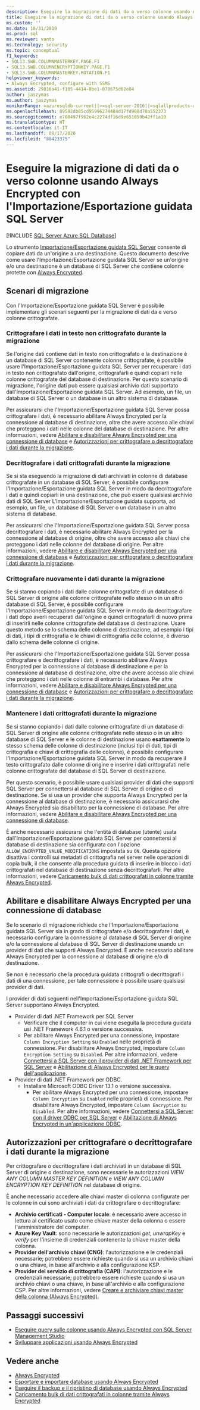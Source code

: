```yaml
---
description: Eseguire la migrazione di dati da o verso colonne usando Always Encrypted con l'Importazione/Esportazione guidata SQL Server
title: Eseguire la migrazione di dati da o verso colonne usando Always Encrypted con l'Importazione/Esportazione guidata SQL Server | Microsoft Docs
ms.custom: ''
ms.date: 10/31/2019
ms.prod: sql
ms.reviewer: vanto
ms.technology: security
ms.topic: conceptual
f1_keywords:
- SQL13.SWB.COLUMNMASTERKEY.PAGE.F1
- SQL13.SWB.COLUMNENCRYPTIONKEY.PAGE.F1
- SQL13.SWB.COLUMNMASTERKEY.ROTATION.F1
helpviewer_keywords:
- Always Encrypted, configure with SSMS
ms.assetid: 29816a41-f105-4414-8be1-070675d62e84
author: jaszymas
ms.author: jaszymas
monikerRange: =azuresqldb-current||>=sql-server-2016||=sqlallproducts-allversions||>=sql-server-linux-2017||=azuresqldb-mi-current
ms.openlocfilehash: 89592db85cd95996274484d17fd968d70a552373
ms.sourcegitcommit: e700497f962e4c2274df16d9e651059b42ff1a10
ms.translationtype: HT
ms.contentlocale: it-IT
ms.lasthandoff: 08/17/2020
ms.locfileid: "88423375"
---
```

# <a name="migrate-data-to-or-from-columns-using-always-encrypted-with-sql-server-import-and-export-wizard"></a>Eseguire la migrazione di dati da o verso colonne usando Always Encrypted con l'Importazione/Esportazione guidata SQL Server 
[!INCLUDE [SQL Server Azure SQL Database](../../../includes/applies-to-version/sql-asdb.md)]

Lo strumento [Importazione/Esportazione guidata SQL Server](../../../integration-services/import-export-data/import-and-export-data-with-the-sql-server-import-and-export-wizard.md) consente di copiare dati da un'origine a una destinazione. Questo documento descrive come usare l'Importazione/Esportazione guidata SQL Server se un'origine e/o una destinazione è un database di SQL Server che contiene colonne protette con [Always Encrypted](../../../relational-databases/security/encryption/always-encrypted-database-engine.md).

## <a name="migration-scenarios"></a>Scenari di migrazione
Con l'Importazione/Esportazione guidata SQL Server è possibile implementare gli scenari seguenti per la migrazione di dati da e verso colonne crittografate.

### <a name="encrypt-plaintext-data-on-migration"></a>Crittografare i dati in testo non crittografato durante la migrazione
Se l'origine dati contiene dati in testo non crittografato e la destinazione è un database di SQL Server contenente colonne crittografate, è possibile usare l'Importazione/Esportazione guidata SQL Server per recuperare i dati in testo non crittografato dall'origine, crittografarli e quindi copiarli nelle colonne crittografate del database di destinazione. Per questo scenario di migrazione, l'origine dati può essere qualsiasi archivio dati supportato dall'Importazione/Esportazione guidata SQL Server. Ad esempio, un file, un database di SQL Server o un database in un altro sistema di database.

Per assicurarsi che l'Importazione/Esportazione guidata SQL Server possa crittografare i dati, è necessario abilitare Always Encrypted per la connessione al database di destinazione, oltre che avere accesso alle chiavi che proteggono i dati nelle colonne del database di destinazione. Per altre informazioni, vedere [Abilitare e disabilitare Always Encrypted per una connessione di database](#enable-and-disable-always-encrypted-for-a-database-connection) e [Autorizzazioni per crittografare o decrittografare i dati durante la migrazione](#permissions-for-encrypting-or-decrypting-data-during-migration).

### <a name="decrypt-encrypted-data-on-migration"></a>Decrittografare i dati crittografati durante la migrazione
Se si sta eseguendo la migrazione di dati archiviati in colonne di database crittografate in un database di SQL Server, è possibile configurare l'Importazione/Esportazione guidata SQL Server in modo da decrittografare i dati e quindi copiarli in una destinazione, che può essere qualsiasi archivio dati di SQL Server L'Importazione/Esportazione guidata supporta, ad esempio, un file, un database di SQL Server o un database in un altro sistema di database.

Per assicurarsi che l'Importazione/Esportazione guidata SQL Server possa decrittografare i dati, è necessario abilitare Always Encrypted per la connessione al database di origine, oltre che avere accesso alle chiavi che proteggono i dati nelle colonne del database di origine. Per altre informazioni, vedere [Abilitare e disabilitare Always Encrypted per una connessione di database](#enable-and-disable-always-encrypted-for-a-database-connection) e [Autorizzazioni per crittografare o decrittografare i dati durante la migrazione](#permissions-for-encrypting-or-decrypting-data-during-migration).

### <a name="re-encrypt-data-on-migration"></a>Crittografare nuovamente i dati durante la migrazione
Se si stanno copiando i dati dalle colonne crittografate di un database di SQL Server di origine alle colonne crittografate nello stesso o in un altro database di SQL Server, è possibile configurare l'Importazione/Esportazione guidata SQL Server in modo da decrittografare i dati dopo averli recuperati dall'origine e quindi crittografarli di nuovo prima di inserirli nelle colonne crittografate del database di destinazione. Usare questo metodo se lo schema delle colonne di destinazione, ad esempio i tipi di dati, i tipi di crittografia e le chiavi di crittografia delle colonne, è diverso dallo schema delle colonne di origine.

Per assicurarsi che l'Importazione/Esportazione guidata SQL Server possa crittografare e decrittografare i dati, è necessario abilitare Always Encrypted per la connessione al database di destinazione e per la connessione al database di destinazione, oltre che avere accesso alle chiavi che proteggono i dati nelle colonne di entrambi i database. Per altre informazioni, vedere [Abilitare e disabilitare Always Encrypted per una connessione di database](#enable-and-disable-always-encrypted-for-a-database-connection) e [Autorizzazioni per crittografare o decrittografare i dati durante la migrazione](#permissions-for-encrypting-or-decrypting-data-during-migration).

### <a name="keep-data-encrypted-during-migration"></a>Mantenere i dati crittografati durante la migrazione
Se si stanno copiando i dati dalle colonne crittografate di un database di SQL Server di origine alle colonne crittografate nello stesso o in un altro database di SQL Server e le colonne di destinazione usano **esattamente** lo stesso schema delle colonne di destinazione (inclusi tipi di dati, tipi di crittografia e chiavi di crittografia delle colonne), è possibile configurare l'Importazione/Esportazione guidata SQL Server in modo da recuperare il testo crittografato dalle colonne di origine e inserire i dati crittografati nelle colonne crittografate del database di SQL Server di destinazione. 

Per questo scenario, è possibile usare qualsiasi provider di dati che supporti SQL Server per connettersi al database di SQL Server di origine o di destinazione. Se si usa un provider che supporta Always Encrypted per la connessione al database di destinazione, è necessario assicurarsi che Always Encrypted sia disabilitato per la connessione di database. Per altre informazioni, vedere [Abilitare e disabilitare Always Encrypted per una connessione di database](#enable-and-disable-always-encrypted-for-a-database-connection).

È anche necessario assicurarsi che l'entità di database (utente) usata dall'Importazione/Esportazione guidata SQL Server per connettersi al database di destinazione sia configurata con l'opzione `ALLOW_ENCRYPTED_VALUE_MODIFICATIONS` impostata su `ON`. Questa opzione disattiva i controlli sui metadati di crittografia nel server nelle operazioni di copia bulk, il che consente alla procedura guidata di inserire in blocco i dati crittografati nel database di destinazione senza decrittografarli. Per altre informazioni, vedere [Caricamento bulk di dati crittografati in colonne tramite Always Encrypted](migrate-sensitive-data-protected-by-always-encrypted.md).

## <a name="enable-and-disable-always-encrypted-for-a-database-connection"></a>Abilitare e disabilitare Always Encrypted per una connessione di database
Se lo scenario di migrazione richiede che l'Importazione/Esportazione guidata SQL Server sia in grado di crittografare e/o decrittografare i dati, è necessario configurare la connessione al database di SQL Server di origine e/o la connessione al database di SQL Server di destinazione usando un provider di dati che supporti Always Encrypted. È anche necessario abilitare Always Encrypted per la connessione al database di origine e/o di destinazione.

Se non è necessario che la procedura guidata crittografi o decrittografi i dati di una connessione, per tale connessione è possibile usare qualsiasi provider di dati.

I provider di dati seguenti nell'Importazione/Esportazione guidata SQL Server supportano Always Encrypted.

- Provider di dati .NET Framework per SQL Server
  - Verificare che il computer in cui viene eseguita la procedura guidata usi .NET Framework 4.6.1 o versione successiva.
  - Per abilitare Always Encrypted per una connessione, impostare `Column Encryption Setting` su `Enabled` nelle proprietà di connessione. Per disabilitare Always Encrypted, impostare `Column Encryption Setting` su `Disabled`. Per altre informazioni, vedere [Connettersi a SQL Server con il provider di dati .NET Framework per SQL Server](../../../integration-services/import-export-data/connect-to-a-sql-server-data-source-sql-server-import-and-export-wizard.md#connect-to-sql-server-with-the-net-framework-data-provider-for-sql-server) e [Abilitazione di Always Encrypted per le query dell'applicazione](develop-using-always-encrypted-with-net-framework-data-provider.md#enabling-always-encrypted-for-application-queries).
- Provider di dati .NET Framework per ODBC.
  - Installare Microsoft ODBC Driver 13.1 o versione successiva.
    - Per abilitare Always Encrypted per una connessione, impostare `Column Encryption` su `Enabled` nelle proprietà di connessione. Per disabilitare Always Encrypted, impostare `Column Encryption` su `Disabled`. Per altre informazioni, vedere [Connettersi a SQL Server con il driver ODBC per SQL Server](../../../integration-services/import-export-data/connect-to-a-sql-server-data-source-sql-server-import-and-export-wizard.md#connect-to-sql-server-with-the-odbc-driver-for-sql-server) e [Abilitazione di Always Encrypted in un'applicazione ODBC](../../../connect/odbc/using-always-encrypted-with-the-odbc-driver.md#enabling-always-encrypted-in-an-odbc-application).

## <a name="permissions-for-encrypting-or-decrypting-data-during-migration"></a>Autorizzazioni per crittografare o decrittografare i dati durante la migrazione

Per crittografare o decrittografare i dati archiviati in un database di SQL Server di origine o destinazione, sono necessarie le autorizzazioni *VIEW ANY COLUMN MASTER KEY DEFINITION* e *VIEW ANY COLUMN ENCRYPTION KEY DEFINITION* nel database di origine.

È anche necessario accedere alle chiavi master di colonna configurate per le colonne in cui sono archiviati i dati da crittografare o decrittografare:

- **Archivio certificati - Computer locale**: è necessario avere accesso in lettura al certificato usato come chiave master della colonna o essere l'amministratore del computer.
- **Azure Key Vault**: sono necessarie le autorizzazioni _get_, _unwrapKey_ e _verify_ per l'insieme di credenziali contenente la chiave master della colonna.
- **Provider dell'archivio chiavi (CNG)**: l'autorizzazione e le credenziali necessarie; potrebbero essere richieste quando si usa un archivio chiavi o una chiave, in base all'archivio e alla configurazione KSP.
- **Provider del servizio di crittografia (CAPI)**: l'autorizzazione e le credenziali necessarie; potrebbero essere richieste quando si usa un archivio chiavi o una chiave, in base all'archivio e alla configurazione CSP.
Per altre informazioni, vedere [Creare e archiviare chiavi master della colonna (Always Encrypted)](../../../relational-databases/security/encryption/create-and-store-column-master-keys-always-encrypted.md).

## <a name="next-steps"></a>Passaggi successivi
- [Eseguire query sulle colonne usando Always Encrypted con SQL Server Management Studio](always-encrypted-query-columns-ssms.md)
- [Sviluppare applicazioni usando Always Encrypted](always-encrypted-client-development.md)

## <a name="see-also"></a>Vedere anche
- [Always Encrypted](always-encrypted-database-engine.md)
- [Esportare e importare database usando Always Encrypted](always-encrypted-migrate-using-bacpac.md)
- [Eseguire il backup e il ripristino di database usando Always Encrypted](always-encrypted-migrate-using-backup-restore.md)
- [Caricamento bulk di dati crittografati in colonne tramite Always Encrypted](migrate-sensitive-data-protected-by-always-encrypted.md)
